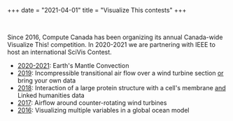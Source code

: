 +++
date = "2021-04-01"
title = "Visualize This contests"
+++

&nbsp;

Since 2016, Compute Canada has been organizing its annual Canada-wide Visualize This! competition. In 2020-2021 we are
partnering with IEEE to host an international SciVis Contest.

- [2020-2021](https://scivis2021.netlify.app/): Earth's Mantle Convection
- [2019](https://scivis2021.netlify.app/2019): Incompressible transitional air flow over a wind turbine section <ins>or</ins> bring your own data
- [2018](https://scivis2021.netlify.app/2018): Interaction of a large protein structure with a cell's membrane <ins>and</ins> Linked humanities data
- [2017](https://scivis2021.netlify.app/2017): Airflow around counter-rotating wind turbines
- [2016](https://scivis2021.netlify.app/2016): Visualizing multiple variables in a global ocean model
